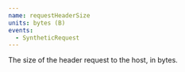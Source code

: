 ```yaml
---
name: requestHeaderSize
units: bytes (B)
events:
  - SyntheticRequest
---
```


The size of the header request to the host, in bytes.